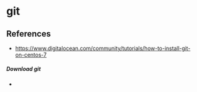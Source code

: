 # git

## References
* https://www.digitalocean.com/community/tutorials/how-to-install-git-on-centos-7

##### Download git
* 
